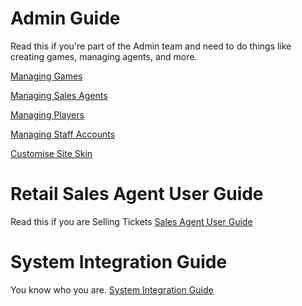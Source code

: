  <!-- TITLE: System Guide -->
<!-- SUBTITLE: A complete guide for managing Games, Sales Agents, Players and more -->




# Admin Guide
Read this if you're part of the Admin team and need to do things like creating games, managing agents, and more.

[Managing Games](/administration/games "Managing your Lottery & Raffle Games")

[Managing Sales Agents](/administration/agents "Managing Retail Lottery Sales Agents")

[Managing Players](/administration/agents "Managing Players")

[Managing Staff Accounts](/administration/staff "Providing access for Company employees")

[Customise Site Skin](/administration/skinning "Customizing your Player Web site!")

# Retail Sales Agent User Guide
Read this if you are Selling Tickets
[Sales Agent User Guide](retail-sales-agents/ "title text!")

# System Integration Guide
You know who you are.
[System Integration Guide](http://docs.bonoboplc.com:4567/)


